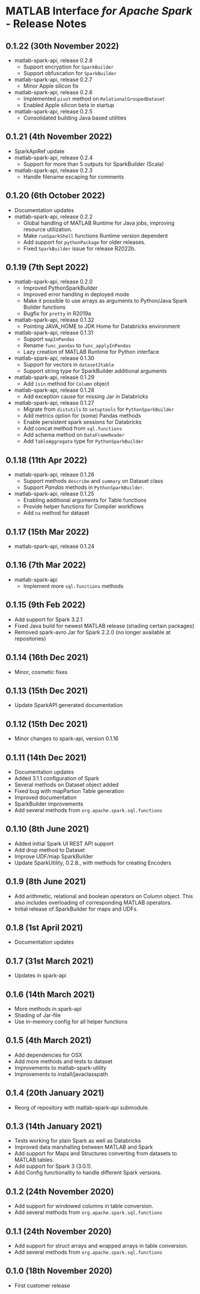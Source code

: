 #  MATLAB Interface *for Apache Spark* - Release Notes

## 0.1.22 (30th November 2022)
* matlab-spark-api, release 0.2.8
  * Support encryption for `SparkBuilder`
  * Support obfuscation for `SparkBuilder`
* matlab-spark-api, release 0.2.7
  * Minor Apple silicon fix
* matlab-spark-api, release 0.2.6
  * Implemented `pivot` method on `RelationalGroupedDataset`
  * Enabled Apple silicon beta in startup
* matlab-spark-api, release 0.2.5
  * Consolidated building Java based utilities

## 0.1.21 (4th November 2022)
* SparkApiRef update
* matlab-spark-api, release 0.2.4
    * Support for more than 5 outputs for SparkBuilder (Scala)
* matlab-spark-api, release 0.2.3
    * Handle filename escaping for comments

## 0.1.20 (6th October 2022)
* Documentation updates
* matlab-spark-api, release 0.2.2
  * Global handling of MATLAB Runtime for Java jobs, improving resource utilization.
  * Make `runSparkShell` functions Runtime version dependent
  * Add support for `pythonPackage` for older releases.
  * Fixed `SparkBuilder` issue for release R2022b.


## 0.1.19 (7th Sept 2022)
* matlab-spark-api, release 0.2.0
  * Improved PythonSparkBuilder
  * Improved error handling in deployed mode
  * Make it possible to use arrays as arguments to Python/Java Spark Builder functions
  * Bugfix for `pretty` in R2019a
* matlab-spark-api, release 0.1.32
  * Pointing JAVA_HOME to JDK Home for Databricks environment
* matlab-spark-api, release 0.1.31
  * Support `mapInPandas`
  * Rename `func_pandas` to `func_applyInPandas`
  * Lazy creation of MATLAB Runtime for Python interface
* matlab-spark-api, release 0.1.30
  * Support for vectors in `dataset2table`
  * Support string type for SparkBuilder additional arguments
* matlab-spark-api, release 0.1.29
  * Add `isin` method for `Column` object
* matlab-spark-api, release 0.1.28
  * Add exception cause for missing Jar in Databricks
* matlab-spark-api, release 0.1.27
  * Migrate from `distutils` to `setuptools` for `PythonSparkBuilder`
  * Add metrics option for (some) Pandas methods
  * Enable persistent spark sessions for Databricks
  * Add concat method from `sql.functions`
  * Add schema method on `DataFrameReader`
  * Add `TableAggregate` type for `PythonSparkBuilder`

## 0.1.18 (11th Apr 2022)
* matlab-spark-api, release 0.1.26
  * Support methods `describe` and `summary` on Dataset class
  * Support *Pandas* methods in `PythonSparkBuilder`.
* matlab-spark-api, release 0.1.25
  * Enabling additional arguments for Table functions
  * Provide helper functions for Compiler workflows
  * Add `na` method for dataset

## 0.1.17 (15th Mar 2022)
* matlab-spark-api, release 0.1.24

## 0.1.16 (7th Mar 2022)
* matlab-spark-api
  * Implement more `sql.functions` methods

## 0.1.15 (9th Feb 2022)
* Add support for Spark 3.2.1
* Fixed Java build for newest MATLAB release (shading certain packages)
* Removed spark-avro Jar for Spark 2.2.0 (no longer available at repositories)

## 0.1.14 (16th Dec 2021)
* Minor, cosmetic fixes

## 0.1.13 (15th Dec 2021)
* Update SparkAPI generated documentation

## 0.1.12 (15th Dec 2021)
* Minor changes to spark-api, version 0.1.16

## 0.1.11 (14th Dec 2021)
* Documentation updates
* Added 3.1.1 configuration of Spark
* Several methods on Dataset object added
* Fixed bug with mapPartion Table generation
* Improved documentation
* SparkBuilder improvements
* Add several methods from `org.apache.spark.sql.functions`

## 0.1.10 (8th June 2021)
* Added initial Spark UI REST API support
* Add drop method to Dataset
* Improve UDF/map SparkBuilder
* Update SparkUtility, 0.2.8., with methods for creating Encoders

## 0.1.9 (8th June 2021)
* Add arithmetic, relational and boolean operators on Column object.
  This also includes overloading of corresponding MATLAB operators.
* Initial release of SparkBuilder for maps and UDFs.

## 0.1.8 (1st April 2021)
* Documentation updates

## 0.1.7 (31st March 2021)
* Updates in spark-api

## 0.1.6 (14th March 2021)
* More methods in spark-api
* Shading of Jar-file
* Use in-memory config for all helper functions
## 0.1.5 (4th March 2021)
* Add dependencies for OSX
* Add more methods and tests to dataset
* Improvements to matlab-spark-utility
* Improvements to install/javaclasspath

## 0.1.4 (20th January 2021)
* Reorg of repository with matlab-spark-api submodule.

## 0.1.3 (14th January 2021)
* Tests working for plain Spark as well as Databricks
* Improved data marshalling between MATLAB and Spark
* Add support for Maps and Structures converting from datasets to MATLAB tables.
* Add support for Spark 3 (3.0.1).
* Add Config functionality to handle different Spark versions.

## 0.1.2 (24th November 2020)
* Add support for windowed columns in table conversion.
* Add several methods from `org.apache.spark.sql.functions`

## 0.1.1 (24th November 2020)
* Add support for struct arrays and wrapped arrays in table conversion.
* Add several methods from `org.apache.spark.sql.functions`

## 0.1.0 (18th November 2020)
* First customer release

